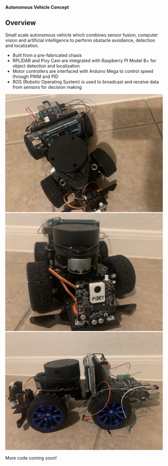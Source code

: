 **Autonomous Vehicle Concept**

Overview
---
Small scale autonomous vehicle which combines sensor fusion, computer vision and artificial intelligence to perform obstacle avoidance, detection and localization.

* Built from a pre-fabricated chasis
* RPLIDAR and Pixy Cam are integrated with Raspberry PI Model B+ for object detection and localization
* Motor controllers are interfaced with Arduino Mega to control speed through PWM and PID
* ROS (Robotic Operating System) is used to broadcast and receive data from sensors for decision making

[//]: # (Image References)
[image0]: ./images/IMG_0372.jpeg "Top View"
[image1]: ./images/IMG_0373.jpeg "Front View"
[image2]: ./images/IMG_0374.jpeg "Side View"

![alt text][image0]
![alt text][image1]
![alt text][image2]

More code coming soon!
